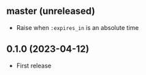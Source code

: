 ## master (unreleased)

- Raise when `:expires_in` is an absolute time

## 0.1.0 (2023-04-12)

- First release
